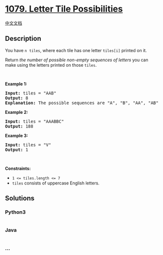 # [1079. Letter Tile Possibilities](https://leetcode.com/problems/letter-tile-possibilities)

[中文文档](/solution/1000-1099/1079.Letter%20Tile%20Possibilities/README.md)

## Description

<p>You have <code>n</code>&nbsp;&nbsp;<code>tiles</code>, where each tile has one letter <code>tiles[i]</code> printed on it.</p>

<p>Return <em>the number of possible non-empty sequences of letters</em> you can make using the letters printed on those <code>tiles</code>.</p>

<p>&nbsp;</p>
<p><strong>Example 1:</strong></p>

<pre>
<strong>Input:</strong> tiles = &quot;AAB&quot;
<strong>Output:</strong> 8
<strong>Explanation: </strong>The possible sequences are &quot;A&quot;, &quot;B&quot;, &quot;AA&quot;, &quot;AB&quot;, &quot;BA&quot;, &quot;AAB&quot;, &quot;ABA&quot;, &quot;BAA&quot;.
</pre>

<p><strong>Example 2:</strong></p>

<pre>
<strong>Input:</strong> tiles = &quot;AAABBC&quot;
<strong>Output:</strong> 188
</pre>

<p><strong>Example 3:</strong></p>

<pre>
<strong>Input:</strong> tiles = &quot;V&quot;
<strong>Output:</strong> 1
</pre>

<p>&nbsp;</p>
<p><strong>Constraints:</strong></p>

<ul>
	<li><code>1 &lt;= tiles.length &lt;= 7</code></li>
	<li><code>tiles</code> consists of uppercase English letters.</li>
</ul>


## Solutions

<!-- tabs:start -->

### **Python3**

```python

```

### **Java**

```java

```

### **...**

```

```

<!-- tabs:end -->
